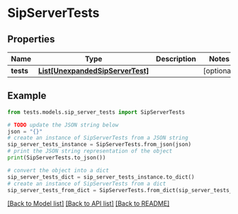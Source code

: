 # SipServerTests


## Properties

Name | Type | Description | Notes
------------ | ------------- | ------------- | -------------
**tests** | [**List[UnexpandedSipServerTest]**](UnexpandedSipServerTest.md) |  | [optional] 

## Example

```python
from tests.models.sip_server_tests import SipServerTests

# TODO update the JSON string below
json = "{}"
# create an instance of SipServerTests from a JSON string
sip_server_tests_instance = SipServerTests.from_json(json)
# print the JSON string representation of the object
print(SipServerTests.to_json())

# convert the object into a dict
sip_server_tests_dict = sip_server_tests_instance.to_dict()
# create an instance of SipServerTests from a dict
sip_server_tests_from_dict = SipServerTests.from_dict(sip_server_tests_dict)
```
[[Back to Model list]](../README.md#documentation-for-models) [[Back to API list]](../README.md#documentation-for-api-endpoints) [[Back to README]](../README.md)


